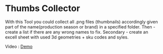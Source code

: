 # Thumbs Collector

With this Tool you could collect all .png files (thumbnails) accordingly given part of the name(production season or brand) in a specified folder. 
Then - create a list if there are any wrong names to fix. 
Secondary - create an excell sheet with used 3d geometries + sku codes and syles.

<div>Video : <a href="https://www.dropbox.com/s/uxocamjronob963/ThumbsCollector_.mp4?dl=0">Demo</a></div>
